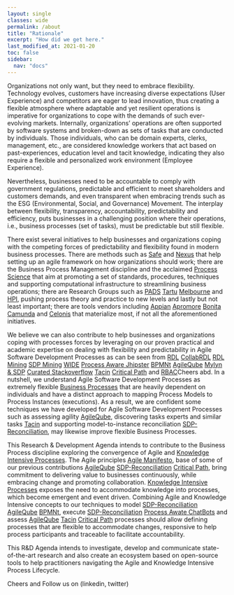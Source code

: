 ```yaml
---
layout: single
classes: wide
permalink: /about
title: "Rationale"
excerpt: "How did we get here."
last_modified_at: 2021-01-20
toc: false
sidebar:
  nav: "docs"
---
```


Organizations not only want, but they need to embrace flexibility. Technology evolves, customers have increasing diverse expectations (User Experience) and competitors are eager to lead innovation, thus creating a flexible atmosphere where adaptable and yet resilient operations is imperative for organizations to cope with the demands of such ever-evolving markets. Internally, organizations’ operations are often supported by software systems and broken-down as sets of tasks that are conducted by individuals. Those individuals, who can be domain experts, clerks, management, etc., are considered knowledge workers that act based on past-experiences, education level and tacit knowledge, indicating they also require a flexible and personalized work environment (Employee Experience).

Nevertheless, businesses need to be accountable to comply with government regulations, predictable and efficient to meet shareholders and customers demands, and even transparent when embracing trends such as the ESG (Environmental, Social, and Governance) Movement. The interplay between flexibility, transparency, accountability, predictability and efficiency, puts businesses in a challenging position where their operations, i.e., business processes (set of tasks), must be predictable but still flexible.

There exist several initiatives to help businesses and organizations coping with the competing forces of predictability and flexibility found in modern business processes. There are methods such as
[Safe](https://www.scaledagileframework.com/) and
[Nexus](https://www.scrum.org/resources/nexus-guide) that help setting up an agile framework on how organizations should work; there are the Business Process Management discipline and the acclaimed
[Process Science](https://process-science.net) that aim at promoting a set of standards, procedures, techniques and supporting computational infrastructure to streamlining business operations; there are Research Groups such as
[PADS](https://www.pads.rwth-aachen.de/cms/~pnbx/PADS/lidx/1/)
[Tartu](http://kodu.ut.ee/~dumas/)
[Melbourne](https://cis.unimelb.edu.au/information-systems/bpm/) and
[HPI](https://bpt.hpi.uni-potsdam.de/people/mathias-weske), pushing process theory and practice to new levels and lastly but not least important; there are tools vendors including
[Appian](https://www.appian.com/)
[Apromore](https://apromore.org/)
[Bonita](https://www.bonitasoft.com/)
[Camunda](https://camunda.com/) and
[Celonis](https://www.celonis.com/) that materialize most, if not all the aforementioned initiatives.

We believe we can also contribute to help businesses and organizations coping with processes forces by leveraging on our proven practical and academic expertise on dealing with flexibility and predictability in Agile Software Development Processes as can be seen from
[RDL](https://ieeexplore.ieee.org/document/1271169)
[CollabRDL](https://www.sciencedirect.com/science/article/abs/pii/S0164121217300225?via%3Dihub)
[RDL Mining](https://dblp.org/rec/conf/cibse/GomesOCA14)
[SDP Mining](https://dl.acm.org/doi/10.1145/2695664.2696046)
[WIDE](https://comap.ca/index.php?MenuItemID=11)
[Process Aware Jhipster](TODO)
[BPMNt](https://www.sciencedirect.com/science/article/abs/pii/S0950584914002031?via%3Dihub)
[AgileQube](https://ieeexplore.ieee.org/document/9072369)
[Mylyn & SDP](https://journal-bcs.springeropen.com/articles/10.1186/s13173-020-00100-8)
[Curated Stackoverflow](https://doi.org/10.1371/journal.pone.0243852)
[Tacin](https://ieeexplore.ieee.org/document/9279201)
[Critical Path](http://ksiresearchorg.ipage.com/seke/seke19paper/seke19paper_4.pdf) and
[RBAC](https://link.springer.com/article/10.1007%2Fs10207-016-0314-4)Cheers abd. In a nutshell, we understand Agile Software Development Processes as extremely flexible
[Business Processes](https://link.springer.com/book/10.1007/978-3-662-56509-4) that are heavily dependent on individuals and have a distinct approach to mapping Process Models to Process Instances (executions). As a result, we are confident some techniques we have developed for Agile Software Development Processes such as assessing agility
[AgileQube](https://ieeexplore.ieee.org/document/9072369), discovering tasks experts and similar tasks
[Tacin](https://ieeexplore.ieee.org/document/9279201) and supporting model-to-instance reconciliation
[SDP-Reconciliation](https://dl.acm.org/doi/10.1145/2695664.2696046), may likewise improve flexible Business Processes.

This Research & Development Agenda intends to contribute to the Business Process discipline exploring the convergence of Agile and
[Knowledge Intensive Processes](https://link.springer.com/article/10.1007/s13740-014-0038-4). The Agile principles
[Agile Manifesto](https://agilemanifesto.org/), base of some of our previous contributions
[AgileQube](https://ieeexplore.ieee.org/document/9072369)
[SDP-Reconciliation](https://dl.acm.org/doi/10.1145/2695664.2696046)
[Critical Path](http://ksiresearchorg.ipage.com/seke/seke19paper/seke19paper_4.pdf), bring commitment to delivering value to businesses continuously, while embracing change and promoting collaboration.
[Knowledge Intensive Processes](https://link.springer.com/article/10.1007/s13740-014-0038-4) exposes the need to accommodate knowledge into processes, which become emergent and event driven. Combining Agile and Knowledge Intensive concepts to our techniques to model
[SDP-Reconciliation](https://dl.acm.org/doi/10.1145/2695664.2696046)
[AgileQube](https://ieeexplore.ieee.org/document/9072369)
[BPMNt](https://www.sciencedirect.com/science/article/abs/pii/S0950584914002031?via%3Dihub), execute
[SDP-Reconciliation](https://dl.acm.org/doi/10.1145/2695664.2696046)
[Process Awate ChatBots](https://github.com/luis-f-lins/process-aware-conversational-agent) and assess
[AgileQube](https://ieeexplore.ieee.org/document/9072369)
[Tacin](https://ieeexplore.ieee.org/document/9279201)
[Critical Path](http://ksiresearchorg.ipage.com/seke/seke19paper/seke19paper_4.pdf) processes should allow defining processes that are flexible to accommodate changes, responsive to help process participants and traceable to facilitate accountability.

This R&D Agenda intends to investigate, develop and communicate state-of-the-art research and also create an ecosystem based on open-source tools to help practitioners navigating the Agile and Knowledge Intensive Process Lifecycle.

Cheers and Follow us on (linkedin, twitter)
